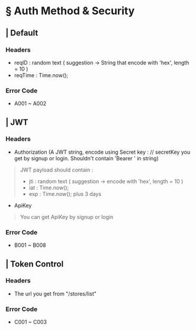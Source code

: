# § Auth Method & Security

## | Default
### Headers
- reqID : random text ( suggestion -> String that encode with 'hex', length = 10 )
- reqTime : Time.now();
### Error Code
- A001 ~ A002

## | JWT
### Headers
- Authorization (A JWT string, encode using Secret key : // secretKey you get by signup or login. Shouldn't contain 'Bearer ' in string)
> JWT payload should contain :
> - jti : random text ( suggestion -> encode with 'hex', length = 10 )
> - iat : Time.now();
> - exp : Time.now(); plus 3 days
- ApiKey
> You can get ApiKey by signup or login
### Error Code
- B001 ~ B008

## | Token Control
### Headers
- The url you get from "/stores/list"
### Error Code
- C001 ~ C003